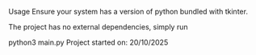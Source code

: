 Usage
Ensure your system has a version of python bundled with tkinter.

The project has no external dependencies, simply run

python3 main.py
Project started on: 20/10/2025
